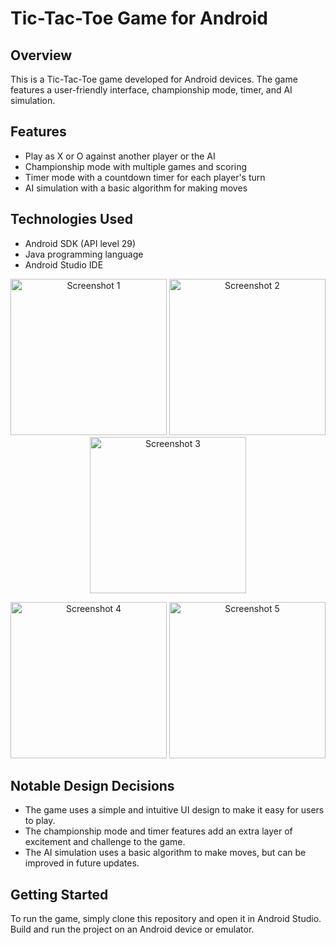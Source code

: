 # Tic-Tac-Toe Game for Android

## Overview

This is a Tic-Tac-Toe game developed for Android devices. The game features a user-friendly interface, championship mode, timer, and AI simulation.

## Features

* Play as X or O against another player or the AI
* Championship mode with multiple games and scoring
* Timer mode with a countdown timer for each player's turn
* AI simulation with a basic algorithm for making moves

## Technologies Used

* Android SDK (API level 29)
* Java programming language
* Android Studio IDE

<p align="center">
  <img src="https://github.com/tolipovmurodjon/tic-tac-toe/assets/173606323/496ab66b-df1e-422e-94e1-e9f9890adca7" alt="Screenshot 1" width="250" />
  <img src="https://github.com/tolipovmurodjon/tic-tac-toe/assets/173606323/68647c88-0b6a-4397-87d8-29bd1ca6cc38" alt="Screenshot 2" width="250" />
  <img src="https://github.com/tolipovmurodjon/tic-tac-toe/assets/173606323/1cb3d6e8-2713-404e-b8a8-d595dd8ae8e8" alt="Screenshot 3" width="250" />
</p>

<p align="center">
  <img src="https://github.com/tolipovmurodjon/tic-tac-toe/assets/173606323/e0e86792-0732-48ab-9ff2-1da92c0e0c90" alt="Screenshot 4" width="250" />
  <img src="https://github.com/tolipovmurodjon/tic-tac-toe/assets/173606323/2997726c-e2ff-4eea-a86b-90c33624ae11" alt="Screenshot 5" width="250" />
</p>


## Notable Design Decisions

* The game uses a simple and intuitive UI design to make it easy for users to play.
* The championship mode and timer features add an extra layer of excitement and challenge to the game.
* The AI simulation uses a basic algorithm to make moves, but can be improved in future updates.

## Getting Started

To run the game, simply clone this repository and open it in Android Studio. Build and run the project on an Android device or emulator.
